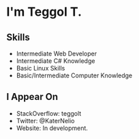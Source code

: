 # I'm Teggol T.
## Skills
- Intermediate Web Developer
- Intermediate C# Knowledge
- Basic Linux Skills
- Basic/Intermediate Computer Knowledge
## I Appear On
- StackOverflow: teggolt
- Twitter: @KaterNelio
- Website: In development.

<!---
TeggolT/TeggolT is a ✨ special ✨ repository because its `README.md` (this file) appears on your GitHub profile.
You can click the Preview link to take a look at your changes.
--->
